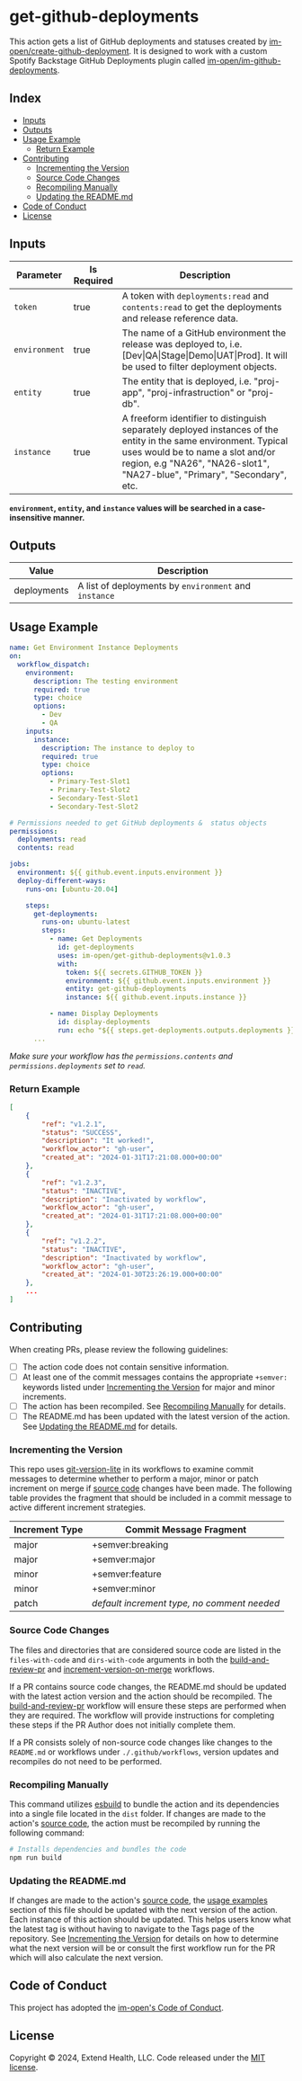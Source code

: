 # get-github-deployments

This action gets a list of GitHub deployments and statuses created by [im-open/create-github-deployment]. It is designed to work with a custom Spotify Backstage GitHub Deployments plugin called [im-open/im-github-deployments].

## Index <!-- omit in toc -->

- [Inputs](#inputs)
- [Outputs](#outputs)
- [Usage Example](#usage-example)
  - [Return Example](#return-example)
- [Contributing](#contributing)
  - [Incrementing the Version](#incrementing-the-version)
  - [Source Code Changes](#source-code-changes)
  - [Recompiling Manually](#recompiling-manually)
  - [Updating the README.md](#updating-the-readmemd)
- [Code of Conduct](#code-of-conduct)
- [License](#license)


## Inputs

| Parameter     | Is Required | Description                                                                                                                                                                                                                       |
| ------------- | ----------- | --------------------------------------------------------------------------------------------------------------------------------------------------------------------------------------------------------------------------------- |
| `token`       | true        | A token with `deployments:read` and `contents:read` to get the deployments and release reference data.                                                                                                                            |
| `environment` | true        | The name of a GitHub environment the release was deployed to, i.e. [Dev\|QA\|Stage\|Demo\|UAT\|Prod]. It will be used to filter deployment objects.                                                                               |
| `entity`      | true        | The entity that is deployed, i.e. "proj-app", "proj-infrastruction" or "proj-db".                                                                                                                                                 |
| `instance`    | true        | A freeform identifier to distinguish separately deployed instances of the entity in the same environment. Typical uses would be to name a slot and/or region, e.g "NA26", "NA26-slot1", "NA27-blue", "Primary", "Secondary", etc. |

**`environment`, `entity`, and `instance` values will be searched in a case-insensitive manner.**

## Outputs

| Value       | Description                                           |
| ----------- | ----------------------------------------------------- |
| deployments | A list of deployments by `environment` and `instance` |

## Usage Example

```yaml
name: Get Environment Instance Deployments
on:
  workflow_dispatch:
    environment:
      description: The testing environment
      required: true
      type: choice
      options:
        - Dev
        - QA
    inputs:
      instance:
        description: The instance to deploy to
        required: true
        type: choice
        options:
          - Primary-Test-Slot1
          - Primary-Test-Slot2
          - Secondary-Test-Slot1
          - Secondary-Test-Slot2

# Permissions needed to get GitHub deployments &  status objects
permissions:
  deployments: read
  contents: read

jobs:
  environment: ${{ github.event.inputs.environment }}
  deploy-different-ways:
    runs-on: [ubuntu-20.04]

    steps:
      get-deployments:
        runs-on: ubuntu-latest
        steps:
          - name: Get Deployments
            id: get-deployments
            uses: im-open/get-github-deployments@v1.0.3
            with:
              token: ${{ secrets.GITHUB_TOKEN }}
              environment: ${{ github.event.inputs.environment }}
              entity: get-github-deployments
              instance: ${{ github.event.inputs.instance }}

          - name: Display Deployments
            id: display-deployments
            run: echo "${{ steps.get-deployments.outputs.deployments }}"
      ...
```

*_Make sure your workflow has the `permissions.contents` and `permissions.deployments` set to `read`._*

### Return Example

```json
[
    {
        "ref": "v1.2.1",
        "status": "SUCCESS",
        "description": "It worked!",
        "workflow_actor": "gh-user",
        "created_at": "2024-01-31T17:21:08.000+00:00"
    },
    {
        "ref": "v1.2.3",
        "status": "INACTIVE",
        "description": "Inactivated by workflow",
        "workflow_actor": "gh-user",
        "created_at": "2024-01-31T17:21:08.000+00:00"
    },
    {
        "ref": "v1.2.2",
        "status": "INACTIVE",
        "description": "Inactivated by workflow",
        "workflow_actor": "gh-user",
        "created_at": "2024-01-30T23:26:19.000+00:00"
    },
    ...
]
```

## Contributing

When creating PRs, please review the following guidelines:

- [ ] The action code does not contain sensitive information.
- [ ] At least one of the commit messages contains the appropriate `+semver:` keywords listed under [Incrementing the Version] for major and minor increments.
- [ ] The action has been recompiled.  See [Recompiling Manually] for details.
- [ ] The README.md has been updated with the latest version of the action.  See [Updating the README.md] for details.

### Incrementing the Version

This repo uses [git-version-lite] in its workflows to examine commit messages to determine whether to perform a major, minor or patch increment on merge if [source code] changes have been made.  The following table provides the fragment that should be included in a commit message to active different increment strategies.

| Increment Type | Commit Message Fragment                     |
| -------------- | ------------------------------------------- |
| major          | +semver:breaking                            |
| major          | +semver:major                               |
| minor          | +semver:feature                             |
| minor          | +semver:minor                               |
| patch          | *default increment type, no comment needed* |

### Source Code Changes

The files and directories that are considered source code are listed in the `files-with-code` and `dirs-with-code` arguments in both the [build-and-review-pr] and [increment-version-on-merge] workflows.

If a PR contains source code changes, the README.md should be updated with the latest action version and the action should be recompiled.  The [build-and-review-pr] workflow will ensure these steps are performed when they are required.  The workflow will provide instructions for completing these steps if the PR Author does not initially complete them.

If a PR consists solely of non-source code changes like changes to the `README.md` or workflows under `./.github/workflows`, version updates and recompiles do not need to be performed.

### Recompiling Manually

This command utilizes [esbuild] to bundle the action and its dependencies into a single file located in the `dist` folder.  If changes are made to the action's [source code], the action must be recompiled by running the following command:

```sh
# Installs dependencies and bundles the code
npm run build
```

### Updating the README.md

If changes are made to the action's [source code], the [usage examples] section of this file should be updated with the next version of the action.  Each instance of this action should be updated.  This helps users know what the latest tag is without having to navigate to the Tags page of the repository.  See [Incrementing the Version] for details on how to determine what the next version will be or consult the first workflow run for the PR which will also calculate the next version.

## Code of Conduct

This project has adopted the [im-open's Code of Conduct](https://github.com/im-open/.github/blob/main/CODE_OF_CONDUCT.md).

## License

Copyright &copy; 2024, Extend Health, LLC. Code released under the [MIT license](LICENSE).

<!-- Links -->
[im-open/create-github-deployment]: https://github.com/im-open/create-github-deployment
[im-open/im-github-deployments]: https://github.com/im-open/im-github-deployments
[Backstage Software Catalog]: https://backstage.io/docs/features/software-catalog/
[Incrementing the Version]: #incrementing-the-version
[Recompiling Manually]: #recompiling-manually
[Updating the README.md]: #updating-the-readmemd
[source code]: #source-code-changes
[usage examples]: #usage-examples
[build-and-review-pr]: ./.github/workflows/build-and-review-pr.yml
[increment-version-on-merge]: ./.github/workflows/increment-version-on-merge.yml
[esbuild]: https://esbuild.github.io/getting-started/#bundling-for-node
[git-version-lite]: https://github.com/im-open/git-version-lite
[the board]: https://github.com/im-open/inactivate-github-deployment/projects/1
[cleanup-deployment-board]: https://github.com/im-open/cleanup-deployment-board

[im-github-deployments]: https://github.com/im-open/im-github-deployments
